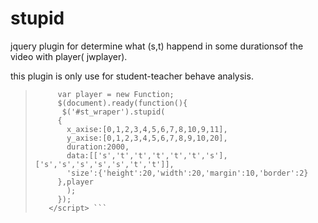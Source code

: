 stupid
======

jquery plugin for determine what  (s,t)  happend  in some durationsof the video with player( jwplayer).
<p> this plugin is only use for student-teacher behave analysis.</p>

 >  ```  <script>
 >       var player = new Function;
 >       $(document).ready(function(){
 >        $('#st_wraper').stupid(
 >       {
 >         x_axise:[0,1,2,3,4,5,6,7,8,10,9,11],
 >         y_axise:[0,1,2,3,4,5,6,7,8,9,10,20],
 >		   duration:2000,
 >         data:[['s','t','t','t','t','t','s'],['s','s','s','s','s','t','t']],
 >         'size':{'height':20,'width':20,'margin':10,'border':2}
 >       },player
 >         );
 >       });
 >     </script> ```
